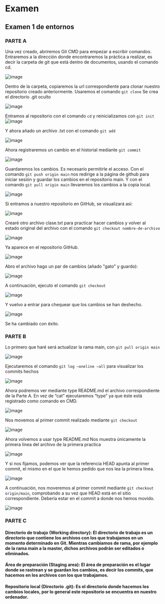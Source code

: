 # Examen
## Examen 1 de entornos 

### PARTE A
Una vez creado, abriremos Git CMD para empezar a escribir comandos. Entraremos a la dirección donde encontraremos la práctica a realizar, es decir la carpeta de git que está dentro de documentos, usando el comando cd.

![image](https://user-images.githubusercontent.com/114931679/205108621-a35407cd-eb27-4383-9647-1276cc448b0e.png)

Dentro de la carpeta, copiaremos la url correspondiente para clonar nuestro repositorio creado anteriormente. Usaremos el comando  ```git clone```
Se crea el directorio .git oculto

![image](https://user-images.githubusercontent.com/114931679/205109804-52d9f1c7-402f-4514-9d84-1c739c81078d.png)

Entramos al repositorio con el comando ```cd``` y reinicializamos con ```git init```
![image](https://user-images.githubusercontent.com/114931679/205110481-ebea8a2f-6572-4e19-a99f-2fb83abefd62.png)

Y ahora añado un archivo .txt con el comando ```git add```

![image](https://user-images.githubusercontent.com/114931679/205111804-8ed12b39-5baa-483c-b305-4dccd69124b2.png)

Ahora registraremos un cambio en el historial mediante ```git commit```

![image](https://user-images.githubusercontent.com/114931679/205112194-bd8756d1-dfb8-4b63-8f48-b3a99179707f.png)

Guardaremos los cambios. Es necesario permitirle el acceso. Con el comando ```git push origin main``` nos redirige a la página de github para iniciar sesión y guardar los cambios en el repositorio main. Y con el comando ```git pull origin main``` llevaremos los cambios a la copia local.

![image](https://user-images.githubusercontent.com/114931679/205112442-60a05aa6-d99b-48a1-8e9f-5e588c59dbb3.png)


Si entramos a nuestro repositorio en GitHub, se visualizará así:

![image](https://user-images.githubusercontent.com/114931679/205112661-369c38eb-6d5d-48fa-8aa6-ea8678cb5bc4.png)

Crearé otro archivo clase.txt para practicar hacer cambios y volver al estado original del archivo con el comando ```git checkout nombre-de-archivo```

![image](https://user-images.githubusercontent.com/114931679/205113195-50e754b6-0301-4f31-81d2-507532d8b314.png)


Ya aparece en el repositorio GitHub.

![image](https://user-images.githubusercontent.com/114931679/205113257-77a582b5-80a0-4888-a9ae-ae54b3a73c41.png)

Abro el archivo hago un par de cambios (añado "gato" y guardo):

![image](https://user-images.githubusercontent.com/114931679/205113477-5e88142c-a05e-4508-8ef9-0b5dd23bee92.png)

A continuación, ejecuto el comando ```git checkout```

![image](https://user-images.githubusercontent.com/114931679/205113777-10d7c4a2-9e0c-4649-aed1-cbbd7f4aafd8.png)

Y vuelvo a entrar para chequear que los cambios se han deshecho.

![image](https://user-images.githubusercontent.com/114931679/205113874-6fc329cf-7716-426f-8b00-4f17e5111c78.png)

Se ha cambiado con éxito.


### PARTE B
Lo primero que haré será actualizar la rama main, con ```git pull origin main```

![image](https://user-images.githubusercontent.com/114931679/205115638-a311d065-c04f-4a58-83b8-07e04638e373.png)

Ejecutaremos el comando ```git log –oneline –all``` para visualizar los commits hechos

![image](https://user-images.githubusercontent.com/114931679/205115861-f0851467-4a1a-44f6-ba1e-cfb8f811aad3.png)

Ahora podremos ver mediante type README.md el archivo correspondiente de la Parte A. En vez de “cat” ejecutaremos “type” ya que éste está registrado como comando en CMD.

![image](https://user-images.githubusercontent.com/114931679/205116062-b62819b0-606f-4a05-b472-40e9b626c761.png)

Nos movemos al primer commit realizado mediante ```git checkout```

![image](https://user-images.githubusercontent.com/114931679/205116551-2283fdfa-18bf-44aa-8a4d-2cb6679ce1e7.png)

Ahora volvemos a usar type README.md Nos muestra únicamente la primera línea del archivo de la primera practica

![image](https://user-images.githubusercontent.com/114931679/205116678-86cd258e-35a0-4edd-b923-da93e5f0b97a.png)

Y si nos fijamos, podemos ver que la referencia HEAD apunta al primer commit, el mismo en el que le hemos pedido que nos lea la primera línea.

![image](https://user-images.githubusercontent.com/114931679/205116810-498994c3-361d-4c47-a240-d496555c39bb.png)


A continuación, nos moveremos al primer commit mediante ```git checkout origin/main```,  comprobando a su vez que HEAD está en el sitio correspondiente.
Debería estar en el commit a donde nos hemos movido. 

![image](https://user-images.githubusercontent.com/114931679/205119304-6eff6343-86a1-477c-982b-4f68c7b863a9.png)




### PARTE C

#### Directorio de trabajo (Working directory): El directorio de trabajo es un directorio que contiene los archivos con los que trabajamos en un momento determinado en Git. Mientras cambiamos de rama, por ejemplo de la rama main a la master, dichos archivos podrán ser editados o eliminados. 
#### Área de preparación (Staging area): El área de preparación es el lugar donde se rastrean y se guardan los cambios, es decir los commits, que hacemos en los archivos con los que trabajamos. 
#### Repositorio local (Directorio .git): Es el directorio donde hacemos los cambios locales, por lo general este repositorio se encuentra en nuestro ordenador. 







